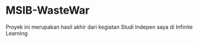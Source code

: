 # MSIB-WasteWar
 
Proyek ini merupakan hasil akhir dari kegiatan Studi Indepen saya di Infinite Learning
